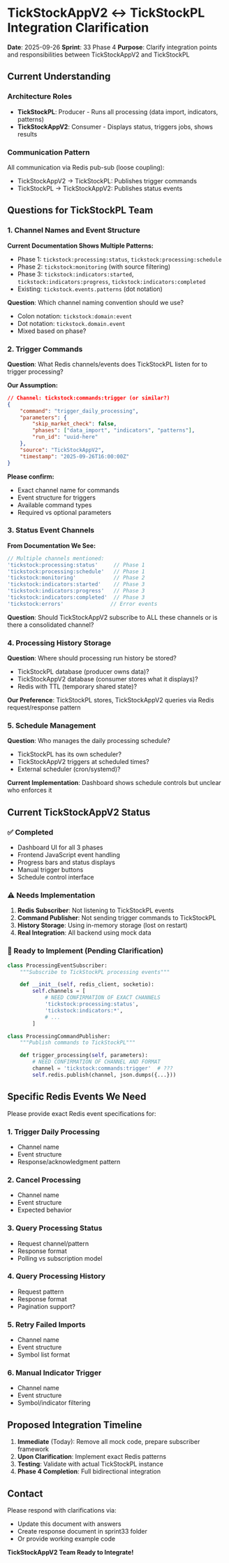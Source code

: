 # TickStockAppV2 ↔ TickStockPL Integration Clarification

**Date**: 2025-09-26
**Sprint**: 33 Phase 4
**Purpose**: Clarify integration points and responsibilities between TickStockAppV2 and TickStockPL

## Current Understanding

### Architecture Roles
- **TickStockPL**: Producer - Runs all processing (data import, indicators, patterns)
- **TickStockAppV2**: Consumer - Displays status, triggers jobs, shows results

### Communication Pattern
All communication via Redis pub-sub (loose coupling):
- TickStockAppV2 → TickStockPL: Publishes trigger commands
- TickStockPL → TickStockAppV2: Publishes status events

## Questions for TickStockPL Team

### 1. Channel Names and Event Structure

**Current Documentation Shows Multiple Patterns:**
- Phase 1: `tickstock:processing:status`, `tickstock:processing:schedule`
- Phase 2: `tickstock:monitoring` (with source filtering)
- Phase 3: `tickstock:indicators:started`, `tickstock:indicators:progress`, `tickstock:indicators:completed`
- Existing: `tickstock.events.patterns` (dot notation)

**Question**: Which channel naming convention should we use?
- Colon notation: `tickstock:domain:event`
- Dot notation: `tickstock.domain.event`
- Mixed based on phase?

### 2. Trigger Commands

**Question**: What Redis channels/events does TickStockPL listen for to trigger processing?

**Our Assumption:**
```json
// Channel: tickstock:commands:trigger (or similar?)
{
    "command": "trigger_daily_processing",
    "parameters": {
        "skip_market_check": false,
        "phases": ["data_import", "indicators", "patterns"],
        "run_id": "uuid-here"
    },
    "source": "TickStockAppV2",
    "timestamp": "2025-09-26T16:00:00Z"
}
```

**Please confirm:**
- Exact channel name for commands
- Event structure for triggers
- Available command types
- Required vs optional parameters

### 3. Status Event Channels

**From Documentation We See:**
```javascript
// Multiple channels mentioned:
'tickstock:processing:status'     // Phase 1
'tickstock:processing:schedule'   // Phase 1
'tickstock:monitoring'            // Phase 2
'tickstock:indicators:started'    // Phase 3
'tickstock:indicators:progress'   // Phase 3
'tickstock:indicators:completed'  // Phase 3
'tickstock:errors'               // Error events
```

**Question**: Should TickStockAppV2 subscribe to ALL these channels or is there a consolidated channel?

### 4. Processing History Storage

**Question**: Where should processing run history be stored?
- TickStockPL database (producer owns data)?
- TickStockAppV2 database (consumer stores what it displays)?
- Redis with TTL (temporary shared state)?

**Our Preference**: TickStockPL stores, TickStockAppV2 queries via Redis request/response pattern

### 5. Schedule Management

**Question**: Who manages the daily processing schedule?
- TickStockPL has its own scheduler?
- TickStockAppV2 triggers at scheduled times?
- External scheduler (cron/systemd)?

**Current Implementation**: Dashboard shows schedule controls but unclear who enforces it

## Current TickStockAppV2 Status

### ✅ Completed
- Dashboard UI for all 3 phases
- Frontend JavaScript event handling
- Progress bars and status displays
- Manual trigger buttons
- Schedule control interface

### ⚠️ Needs Implementation
1. **Redis Subscriber**: Not listening to TickStockPL events
2. **Command Publisher**: Not sending trigger commands to TickStockPL
3. **History Storage**: Using in-memory storage (lost on restart)
4. **Real Integration**: All backend using mock data

### 🔧 Ready to Implement (Pending Clarification)
```python
class ProcessingEventSubscriber:
    """Subscribe to TickStockPL processing events"""

    def __init__(self, redis_client, socketio):
        self.channels = [
            # NEED CONFIRMATION OF EXACT CHANNELS
            'tickstock:processing:status',
            'tickstock:indicators:*',
            # ...
        ]

class ProcessingCommandPublisher:
    """Publish commands to TickStockPL"""

    def trigger_processing(self, parameters):
        # NEED CONFIRMATION OF CHANNEL AND FORMAT
        channel = 'tickstock:commands:trigger'  # ???
        self.redis.publish(channel, json.dumps({...}))
```

## Specific Redis Events We Need

Please provide exact Redis event specifications for:

### 1. Trigger Daily Processing
- Channel name
- Event structure
- Response/acknowledgment pattern

### 2. Cancel Processing
- Channel name
- Event structure
- Expected behavior

### 3. Query Processing Status
- Request channel/pattern
- Response format
- Polling vs subscription model

### 4. Query Processing History
- Request pattern
- Response format
- Pagination support?

### 5. Retry Failed Imports
- Channel name
- Event structure
- Symbol list format

### 6. Manual Indicator Trigger
- Channel name
- Event structure
- Symbol/indicator filtering

## Proposed Integration Timeline

1. **Immediate** (Today): Remove all mock code, prepare subscriber framework
2. **Upon Clarification**: Implement exact Redis patterns
3. **Testing**: Validate with actual TickStockPL instance
4. **Phase 4 Completion**: Full bidirectional integration

## Contact

Please respond with clarifications via:
- Update this document with answers
- Create response document in sprint33 folder
- Or provide working example code

**TickStockAppV2 Team Ready to Integrate!**